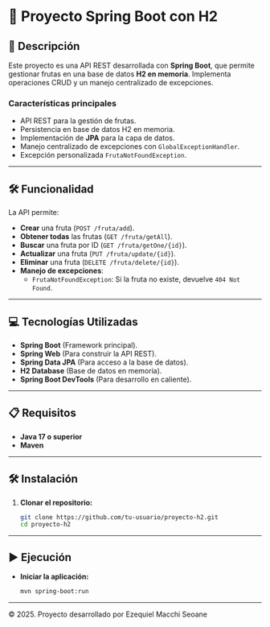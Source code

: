 # 📄 Proyecto Spring Boot con H2

## 📄 Descripción
Este proyecto es una API REST desarrollada con **Spring Boot**, que permite gestionar frutas en una base de datos **H2 en memoria**. Implementa operaciones CRUD y un manejo centralizado de excepciones.

### **Características principales**
- API REST para la gestión de frutas.  
- Persistencia en base de datos H2 en memoria.  
- Implementación de **JPA** para la capa de datos.  
- Manejo centralizado de excepciones con `GlobalExceptionHandler`.  
- Excepción personalizada `FrutaNotFoundException`.

---

## **🛠 Funcionalidad**
La API permite:
- **Crear** una fruta (`POST /fruta/add`).
- **Obtener todas** las frutas (`GET /fruta/getAll`).
- **Buscar** una fruta por ID (`GET /fruta/getOne/{id}`).
- **Actualizar** una fruta (`PUT /fruta/update/{id}`).
- **Eliminar** una fruta (`DELETE /fruta/delete/{id}`).
- **Manejo de excepciones**:
    - `FrutaNotFoundException`: Si la fruta no existe, devuelve `404 Not Found`.

---

## **💻 Tecnologías Utilizadas**
- **Spring Boot** (Framework principal).
- **Spring Web** (Para construir la API REST).
- **Spring Data JPA** (Para acceso a la base de datos).
- **H2 Database** (Base de datos en memoria).
- **Spring Boot DevTools** (Para desarrollo en caliente).

---

## **📋 Requisitos**
- **Java 17 o superior**
- **Maven**

---

## **🛠️ Instalación**
1. **Clonar el repositorio:**
   ```sh
   git clone https://github.com/tu-usuario/proyecto-h2.git
   cd proyecto-h2
   
---

## **▶️ Ejecución**
- **Iniciar la aplicación:**
    ```sh
    mvn spring-boot:run
   ```
---

© 2025. Proyecto desarrollado por Ezequiel Macchi Seoane

